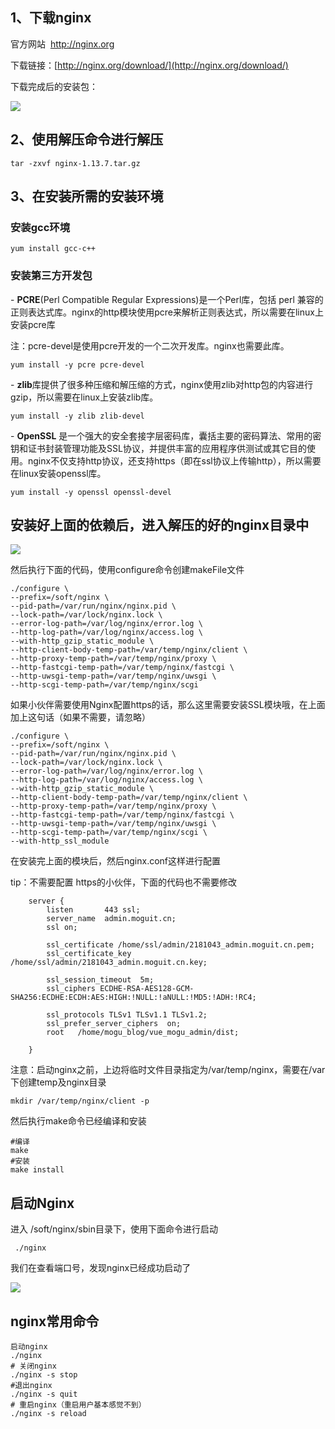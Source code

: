 1、下载nginx
---------

官方网站  http://nginx.org

下载链接：[http://nginx.org/download/](http://nginx.org/download/)

下载完成后的安装包：


![](http://image.moguit.cn/1556796571439.png)

2、使用解压命令进行解压
------------

    tar -zxvf nginx-1.13.7.tar.gz

3、在安装所需的安装环境
------------

### 安装gcc环境

    yum install gcc-c++

### 安装第三方开发包

\- **PCRE**(Perl Compatible Regular Expressions)是一个Perl库，包括 perl 兼容的正则表达式库。nginx的http模块使用pcre来解析正则表达式，所以需要在linux上安装pcre库

注：pcre-devel是使用pcre开发的一个二次开发库。nginx也需要此库。

    yum install -y pcre pcre-devel

\- **zlib**库提供了很多种压缩和解压缩的方式，nginx使用zlib对http包的内容进行gzip，所以需要在linux上安装zlib库。

    yum install -y zlib zlib-devel

\- **OpenSSL** 是一个强大的安全套接字层密码库，囊括主要的密码算法、常用的密钥和证书封装管理功能及SSL协议，并提供丰富的应用程序供测试或其它目的使用。nginx不仅支持http协议，还支持https（即在ssl协议上传输http），所以需要在linux安装openssl库。

    yum install -y openssl openssl-devel

安装好上面的依赖后，进入解压的好的nginx目录中
-------------------------


![](http://image.moguit.cn/1556797681396.png)

然后执行下面的代码，使用configure命令创建makeFile文件

    ./configure \
    --prefix=/soft/nginx \
    --pid-path=/var/run/nginx/nginx.pid \
    --lock-path=/var/lock/nginx.lock \
    --error-log-path=/var/log/nginx/error.log \
    --http-log-path=/var/log/nginx/access.log \
    --with-http_gzip_static_module \
    --http-client-body-temp-path=/var/temp/nginx/client \
    --http-proxy-temp-path=/var/temp/nginx/proxy \
    --http-fastcgi-temp-path=/var/temp/nginx/fastcgi \
    --http-uwsgi-temp-path=/var/temp/nginx/uwsgi \
    --http-scgi-temp-path=/var/temp/nginx/scgi
    

如果小伙伴需要使用Nginx配置https的话，那么这里需要安装SSL模块哦，在上面加上这句话（如果不需要，请忽略）

    ./configure \
    --prefix=/soft/nginx \
    --pid-path=/var/run/nginx/nginx.pid \
    --lock-path=/var/lock/nginx.lock \
    --error-log-path=/var/log/nginx/error.log \
    --http-log-path=/var/log/nginx/access.log \
    --with-http_gzip_static_module \
    --http-client-body-temp-path=/var/temp/nginx/client \
    --http-proxy-temp-path=/var/temp/nginx/proxy \
    --http-fastcgi-temp-path=/var/temp/nginx/fastcgi \
    --http-uwsgi-temp-path=/var/temp/nginx/uwsgi \
    --http-scgi-temp-path=/var/temp/nginx/scgi \
    --with-http_ssl_module 

在安装完上面的模块后，然后nginx.conf这样进行配置

tip：不需要配置 https的小伙伴，下面的代码也不需要修改

        server {
            listen       443 ssl;
            server_name  admin.moguit.cn;
            ssl on;
    
            ssl_certificate /home/ssl/admin/2181043_admin.moguit.cn.pem;
            ssl_certificate_key /home/ssl/admin/2181043_admin.moguit.cn.key;
    
            ssl_session_timeout  5m;
            ssl_ciphers ECDHE-RSA-AES128-GCM-SHA256:ECDHE:ECDH:AES:HIGH:!NULL:!aNULL:!MD5:!ADH:!RC4;
    
            ssl_protocols TLSv1 TLSv1.1 TLSv1.2;
            ssl_prefer_server_ciphers  on;
            root   /home/mogu_blog/vue_mogu_admin/dist;
    
        }
    

注意：启动nginx之前，上边将临时文件目录指定为/var/temp/nginx，需要在/var下创建temp及nginx目录

    mkdir /var/temp/nginx/client -p

然后执行make命令已经编译和安装

    #编译
    make
    #安装
    make install
    

启动Nginx
-------

进入 /soft/nginx/sbin目录下，使用下面命令进行启动

     ./nginx

我们在查看端口号，发现nginx已经成功启动了


![](http://image.moguit.cn/1556797881757.png)

nginx常用命令
---------

    启动nginx
    ./nginx
    # 关闭nginx
    ./nginx -s stop
    #退出nginx
    ./nginx -s quit
    # 重启nginx（重启用户基本感觉不到）
    ./nginx -s reload